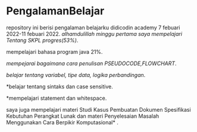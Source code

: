 # PengalamanBelajar
repository ini berisi pengalaman belajarku didicodin academy
7 febuari 2022-11 febuari 2022.
*alhamdulillah minggu pertama saya mempelajari Tentang SKPL progres(53%)*.

mempelajari bahasa program java 21%.

*mempejarai bagaimana cara penulisan PSEUDOCODE,FLOWCHART*.

*belajar tentang variabel, tipe data, logika perbandingan*.

*belajar tentang sintaks dan case sensitive.

*mempelajari statement dan whitespace.

saya juga mempelajari materi  Studi Kasus Pembuatan Dokumen Spesifikasi Kebutuhan Perangkat Lunak dan materi Penyelesaian Masalah Menggunakan Cara Berpikir Komputasional* .
